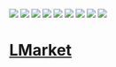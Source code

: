 ![](https://img.shields.io/badge/SpringBoot-2.2.5.RELEASE-green)
![](https://img.shields.io/badge/AlibabaCloud-2.2.1.RELEASE-green)
![](https://img.shields.io/badge/SpringCloud-Hoxton.SR3-green)
![](https://img.shields.io/badge/java-1.8+-green)
![](https://img.shields.io/badge/build-passing-brightgreen)
![](https://img.shields.io/badge/ci-error-red)
![](https://img.shields.io/badge/cd-passing-brightgreen)
![](https://img.shields.io/badge/k8s.nodes-3-informational)
![](https://img.shields.io/badge/kubesphere.pods-23-informational)

# [LMarket](http://lmarket.market "lmarket.market")
